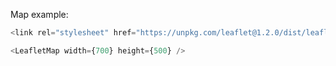 Map example:

```js
<link rel="stylesheet" href="https://unpkg.com/leaflet@1.2.0/dist/leaflet.css" />
```

```js
<LeafletMap width={700} height={500} />
```
